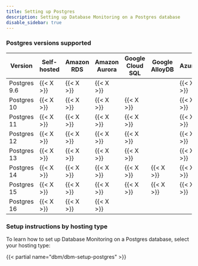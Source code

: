 ```yaml
---
title: Setting up Postgres
description: Setting up Database Monitoring on a Postgres database
disable_sidebar: true
---
```

### Postgres versions supported

| Version       | Self-hosted | Amazon RDS | Amazon Aurora | Google Cloud SQL | Google AlloyDB | Azure |
|--------------|-------------|------------|---------------|------------------|---------|--------|
| Postgres 9.6 | {{< X >}}   | {{< X >}}  | {{< X >}}     |                  |           | {{< X >}} |
| Postgres 10  | {{< X >}}   | {{< X >}}  | {{< X >}}     | {{< X >}}        |           | {{< X >}} |
| Postgres 11  | {{< X >}}   | {{< X >}}  | {{< X >}}     | {{< X >}}        |           | {{< X >}} |
| Postgres 12  | {{< X >}}   | {{< X >}}  | {{< X >}}     | {{< X >}}        |           | {{< X >}} |
| Postgres 13  | {{< X >}}   | {{< X >}}  | {{< X >}}     | {{< X >}}        |           | {{< X >}} |
| Postgres 14  | {{< X >}}   | {{< X >}}  | {{< X >}}     | {{< X >}}        | {{< X >}} | {{< X >}} |
| Postgres 15  | {{< X >}}   | {{< X >}}  | {{< X >}}     | {{< X >}}        | {{< X >}} | {{< X >}} |
| Postgres 16  | {{< X >}}   | {{< X >}}  | {{< X >}}     |                  |           |           |

### Setup instructions by hosting type

To learn how to set up Database Monitoring on a Postgres database, select your hosting type:

{{< partial name="dbm/dbm-setup-postgres" >}}

<br>
